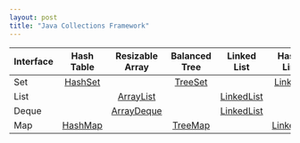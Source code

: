 ```yaml
---
layout: post
title: "Java Collections Framework"
---
```


| Interface |  Hash Table  | Resizable Array | Balanced Tree |   Linked List   | Hash Table + Linked List |
|:----------|:------------:|:---------------:|:-------------:|:---------------:|:------------------------:|
| Set       | [HashSet][1] |                 | [TreeSet][2]  |                 |    [LinkedHashSet][3]    |
| List      |              | [ArrayList][4]  |               | [LinkedList][5] |                          |
| Deque     |              | [ArrayDeque][6] |               | [LinkedList][7] |                          |
| Map       | [HashMap][8] |                 | [TreeMap][9]  |                 |   [LinkedHashMap][10]    |


[1]: /JCF/HashSet.html
[2]: /JCF/TreeSet.html
[3]: /JCF/LinkedHashSet.html
[4]: /JCF/ArrayList.html
[5]: /JCF/LinkedList.html
[6]: /JCF/ArrayDeque.html
[7]: /JCF/LinkedList.html
[8]: /JCF/HashMap.html
[9]: /JCF/TreeMap.html
[10]: /JCF/LinkedHashMap.html
